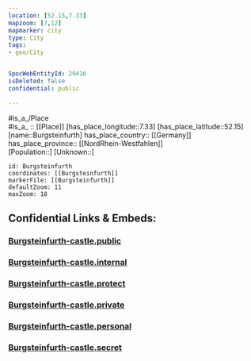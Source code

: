 ```yaml
---
location: [52.15,7.33] 
mapzoom: [7,12] 
mapmarker: city 
type: City
tags:
- geo/City


SpocWebEntityId: 29416
isDeleted: false
confidential: public

---
```

#is_a_/Place  
#is_a_ :: [[Place]] 
[has_place_longitude::7.33] 
[has_place_latitude::52.15] 
[name::Burgsteinfurth] 
has_place_country:: [[Germany]]  
has_place_province:: [[NordRhein-Westfahlen]]  
[Population::] 
[Unknown::] 


```leaflet
id: Burgsteinfurth
coordinates: [[Burgsteinfurth]] 
markerFile: [[Burgsteinfurth]] 
defaultZoom: 11 
maxZoom: 18
```


## Confidential Links & Embeds: 

### [Burgsteinfurth-castle.public](/_public/\Earth\Continent\Europe\Europe~Central\Germany\Germany~West\Nordrhein-Westfalen\counties~NW\Steinfurt\cities~Steinfurt\Steinfurt-cityBurgsteinfurth-castle.public.md) 

### [Burgsteinfurth-castle.internal](/_internal/\Earth\Continent\Europe\Europe~Central\Germany\Germany~West\Nordrhein-Westfalen\counties~NW\Steinfurt\cities~Steinfurt\Steinfurt-cityBurgsteinfurth-castle.internal.md) 

### [Burgsteinfurth-castle.protect](/_protect/\Earth\Continent\Europe\Europe~Central\Germany\Germany~West\Nordrhein-Westfalen\counties~NW\Steinfurt\cities~Steinfurt\Steinfurt-cityBurgsteinfurth-castle.protect.md) 

### [Burgsteinfurth-castle.private](/_private/\Earth\Continent\Europe\Europe~Central\Germany\Germany~West\Nordrhein-Westfalen\counties~NW\Steinfurt\cities~Steinfurt\Steinfurt-cityBurgsteinfurth-castle.private.md) 

### [Burgsteinfurth-castle.personal](/_personal/\Earth\Continent\Europe\Europe~Central\Germany\Germany~West\Nordrhein-Westfalen\counties~NW\Steinfurt\cities~Steinfurt\Steinfurt-cityBurgsteinfurth-castle.personal.md) 

### [Burgsteinfurth-castle.secret](/_secret/\Earth\Continent\Europe\Europe~Central\Germany\Germany~West\Nordrhein-Westfalen\counties~NW\Steinfurt\cities~Steinfurt\Steinfurt-cityBurgsteinfurth-castle.secret.md)

